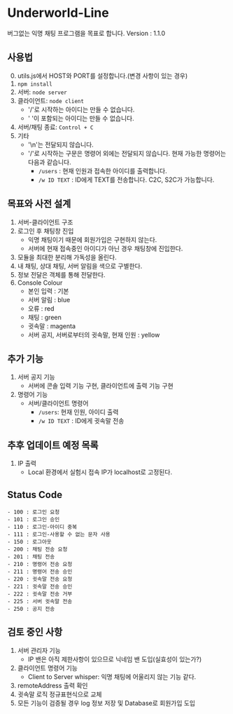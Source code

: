 # Underworld-Line

버그없는 익명 채팅 프로그램을 목표로 합니다.
Version : 1.1.0

## 사용법

0. utils.js에서 HOST와 PORT를 설정합니다.(변경 사항이 있는 경우)
1. ``npm install``
2. 서버: ``node server``
3. 클라이언트: ``node client``
    - '/'로 시작하는 아이디는 만들 수 없습니다.
    - ' '이 포함되는 아이디는 만들 수 없습니다.
4. 서버/채팅 종료: ``Control + C``
5. 기타
    - '\n'는 전달되지 않습니다.
    - '/'로 시작하는 구문은 명령어 외에는 전달되지 않습니다. 현재 가능한 명령어는 다음과 같습니다.
        - ``/users`` : 현재 인원과 접속한 아이디를 출력합니다.
        - ``/w ID TEXT`` : ID에게 TEXT를 전송합니다. C2C, S2C가 가능합니다.

## 목표와 사전 설계

1. 서버-클라이언트 구조
2. 로그인 후 채팅창 진입
    - 익명 채팅이기 때문에 회원가입은 구현하지 않는다.
    - 서버에 현재 접속중인 아이디가 아닌 경우 채팅창에 진입한다.
3. 모듈을 최대한 분리해 가독성을 올린다.
4. 내 채팅, 상대 채팅, 서버 알림을 색으로 구별한다.
5. 정보 전달은 객체를 통해 전달한다.
6. Console Colour
    - 본인 입력 : 기본
    - 서버 알림 : blue
    - 오류 : red
    - 채팅 : green
    - 귓속말 : magenta
    - 서버 공지, 서버로부터의 귓속말, 현재 인원 : yellow

## 추가 기능

1. 서버 공지 기능
    - 서버에 콘솔 입력 기능 구현, 클라이언트에 출력 기능 구현
2. 명령어 기능
    - 서버/클라이언트 명령어
        - ``/users``: 현재 인원, 아이디 출력
        - ``/w ID TEXT`` : ID에게 귓속말 전송

## 추후 업데이트 예정 목록

1. IP 출력
    - Local 환경에서 실험시 접속 IP가 localhost로 고정된다.

## Status Code

    - 100 : 로그인 요청 
    - 101 : 로그인 승인
    - 110 : 로그인-아이디 중복
    - 111 : 로그인-사용할 수 없는 문자 사용
    - 150 : 로그아웃
    - 200 : 채팅 전송 요청
    - 201 : 채팅 전송 
    - 210 : 명령어 전송 요청
    - 211 : 명령어 전송 승인
    - 220 : 귓속말 전송 요청
    - 221 : 귓속말 전송 승인
    - 222 : 귓속말 전송 거부
    - 225 : 서버 귓속말 전송
    - 250 : 공지 전송

## 검토 중인 사항

1. 서버 관리자 기능
    - IP 밴은 아직 제한사항이 있으므로 닉네임 밴 도입(실효성이 있는가?)
2. 클라이언트 명령어 기능
    - Client to Server whisper: 익명 채팅에 어울리지 않는 기능 같다.
3. remoteAddress 출력 확인
4. 귓속말 로직 정규표현식으로 교체
5. 모든 기능이 검증될 경우 log 정보 저장 및 Database로 회원가입 도입
